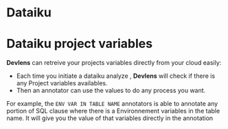 # Dataiku

# Dataiku project variables


**Devlens** can retreive your projects variables directly from your cloud easily:

- Each time you initiate a dataiku analyze , **Devlens** will check if there is any Project variables availables.
- Then an annotator can use the values to do any process you want.

For example, the `ENV VAR IN TABLE NAME` annotators is able to annotate any portion of SQL clause where there is a Environnement variables in the table name. It will give you the value of that variables directly in the annotation